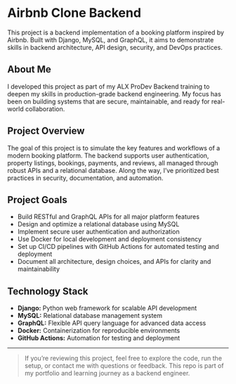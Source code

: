 # Airbnb Clone Backend

This project is a backend implementation of a booking platform inspired by Airbnb. Built with Django, MySQL, and GraphQL, it aims to demonstrate skills in backend architecture, API design, security, and DevOps practices.

## About Me

I developed this project as part of my ALX ProDev Backend training to deepen my skills in production-grade backend engineering. My focus has been on building systems that are secure, maintainable, and ready for real-world collaboration.

## Project Overview

The goal of this project is to simulate the key features and workflows of a modern booking platform. The backend supports user authentication, property listings, bookings, payments, and reviews, all managed through robust APIs and a relational database. Along the way, I’ve prioritized best practices in security, documentation, and automation.

## Project Goals

- Build RESTful and GraphQL APIs for all major platform features
- Design and optimize a relational database using MySQL
- Implement secure user authentication and authorization
- Use Docker for local development and deployment consistency
- Set up CI/CD pipelines with GitHub Actions for automated testing and deployment
- Document all architecture, design choices, and APIs for clarity and maintainability

## Technology Stack

- **Django:** Python web framework for scalable API development
- **MySQL:** Relational database management system
- **GraphQL:** Flexible API query language for advanced data access
- **Docker:** Containerization for reproducible environments
- **GitHub Actions:** Automation for testing and deployment

---

> If you’re reviewing this project, feel free to explore the code, run the setup, or contact me with questions or feedback. This repo is part of my portfolio and learning journey as a backend engineer.


